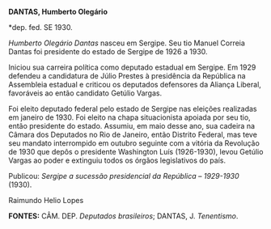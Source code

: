 **DANTAS, Humberto Olegário**

\*dep. fed. SE 1930.

*Humberto Olegário Dantas* nasceu em Sergipe. Seu tio Manuel Correia
Dantas foi presidente do estado de Sergipe de 1926 a 1930.

Iniciou sua carreira política como deputado estadual em Sergipe. Em 1929
defendeu a candidatura de Júlio Prestes à presidência da República na
Assembleia estadual e criticou os deputados defensores da Aliança
Liberal, favoráveis ao então candidato Getúlio Vargas.

Foi eleito deputado federal pelo estado de Sergipe nas eleições
realizadas em janeiro de 1930. Foi eleito na chapa situacionista apoiada
por seu tio, então presidente do estado. Assumiu, em maio desse ano, sua
cadeira na Câmara dos Deputados no Rio de Janeiro, então Distrito
Federal, mas teve seu mandato interrompido em outubro seguinte com a
vitória da Revolução de 1930 que depôs o presidente Washington Luís
(1926-1930), levou Getúlio Vargas ao poder e extinguiu todos os órgãos
legislativos do país.

Publicou: *Sergipe a sucessão presidencial da República – 1929-1930*
(1930).

Raimundo Helio Lopes

**FONTES:** CÂM. DEP. *Deputados brasileiros*; DANTAS, J. *Tenentismo*.
